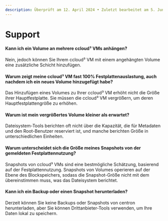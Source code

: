 ```yaml
---
description: Überprüft am 12. April 2024 • Zuletzt bearbeitet am 5. Juni 2024
---
```


# Support

#### **Kann ich ein Volume an mehrere ccloud³ VMs anhängen?**

Nein, jedoch können Sie Ihrem ccloud³ VM mit einem angehängten Volume eine zusätzliche Schicht hinzufügen.

#### **Warum zeigt meine ccloud³ VM fast 100% Festplattenauslastung, auch nachdem ich ein neues Volume hinzugefügt habe?**

Das Hinzufügen eines Volumes zu Ihrer ccloud³ VM erhöht nicht die Größe ihrer Hauptfestplatte. Sie müssen die ccloud³ VM vergrößern, um deren Hauptfestplattengröße zu erhöhen.

#### **Warum ist mein vergrößertes Volume kleiner als erwartet?**

Dateisystem-Tools berichten oft nicht über die Kapazität, die für Metadaten und den Root-Benutzer reserviert ist, und manche berichten Größe in unterschiedlichen Einheiten.

#### **Warum unterscheidet sich die Größe meines Snapshots von der gemeldeten Festplattennutzung?**

Snapshots von ccloud³ VMs sind eine bestmögliche Schätzung, basierend auf der Festplattennutzung. Snapshots von Volumes operieren auf der Ebene des Blockspeichers, sodass die Snapshot-Größe nicht mit dem übereinstimmen muss, was das Dateisystem berichtet.

#### **Kann ich ein Backup oder einen Snapshot herunterladen?**

Derzeit können Sie keine Backups oder Snapshots von centron herunterladen, aber Sie können Drittanbieter-Tools verwenden, um Ihre Daten lokal zu speichern.
